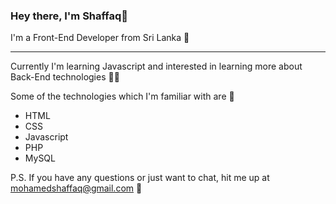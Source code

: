 ### Hey there, I'm Shaffaq👋

I'm a Front-End Developer from Sri Lanka 📍

-------------------------

Currently I'm learning Javascript and interested in learning more about Back-End technologies 👨‍💻

Some of the technologies which I'm familiar with are 🚀
* HTML
* CSS
* Javascript
* PHP
* MySQL

P.S. If you have any questions or just want to chat, hit me up at mohamedshaffaq@gmail.com 🤝
